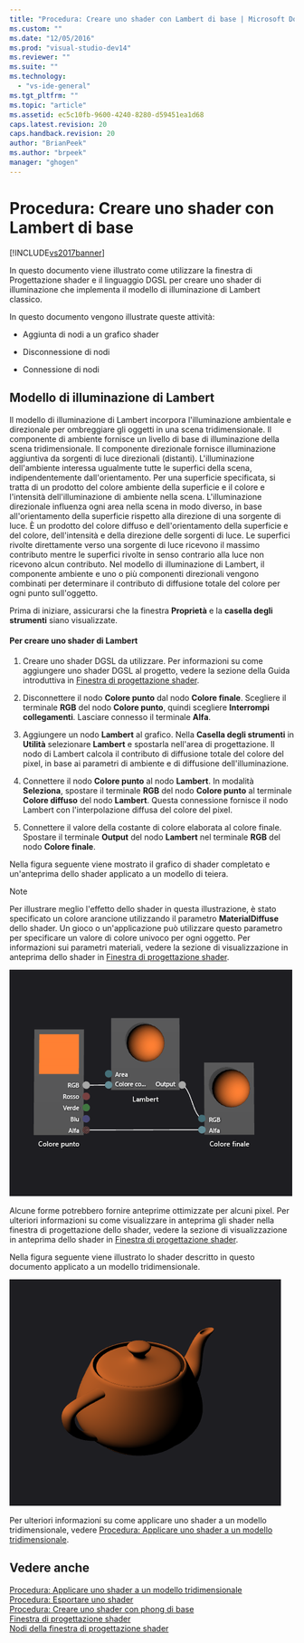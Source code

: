 ```yaml
---
title: "Procedura: Creare uno shader con Lambert di base | Microsoft Docs"
ms.custom: ""
ms.date: "12/05/2016"
ms.prod: "visual-studio-dev14"
ms.reviewer: ""
ms.suite: ""
ms.technology: 
  - "vs-ide-general"
ms.tgt_pltfrm: ""
ms.topic: "article"
ms.assetid: ec5c10fb-9600-4240-8280-d59451ea1d68
caps.latest.revision: 20
caps.handback.revision: 20
author: "BrianPeek"
ms.author: "brpeek"
manager: "ghogen"
---
```

# Procedura: Creare uno shader con Lambert di base
[!INCLUDE[vs2017banner](../code-quality/includes/vs2017banner.md)]

In questo documento viene illustrato come utilizzare la finestra di Progettazione shader e il linguaggio DGSL per creare uno shader di illuminazione che implementa il modello di illuminazione di Lambert classico.  
  
 In questo documento vengono illustrate queste attività:  
  
-   Aggiunta di nodi a un grafico shader  
  
-   Disconnessione di nodi  
  
-   Connessione di nodi  
  
## Modello di illuminazione di Lambert  
 Il modello di illuminazione di Lambert incorpora l'illuminazione ambientale e direzionale per ombreggiare gli oggetti in una scena tridimensionale.  Il componente di ambiente fornisce un livello di base di illuminazione della scena tridimensionale.  Il componente direzionale fornisce illuminazione aggiuntiva da sorgenti di luce direzionali \(distanti\).  L'illuminazione dell'ambiente interessa ugualmente tutte le superfici della scena, indipendentemente dall'orientamento.  Per una superficie specificata, si tratta di un prodotto del colore ambiente della superficie e il colore e l'intensità dell'illuminazione di ambiente nella scena.  L'illuminazione direzionale influenza ogni area nella scena in modo diverso, in base all'orientamento della superficie rispetto alla direzione di una sorgente di luce.  È un prodotto del colore diffuso e dell'orientamento della superficie e del colore, dell'intensità e della direzione delle sorgenti di luce.  Le superfici rivolte direttamente verso una sorgente di luce ricevono il massimo contributo mentre le superfici rivolte in senso contrario alla luce non ricevono alcun contributo.  Nel modello di illuminazione di Lambert, il componente ambiente e uno o più componenti direzionali vengono combinati per determinare il contributo di diffusione totale del colore per ogni punto sull'oggetto.  
  
 Prima di iniziare, assicurarsi che la finestra **Proprietà** e la **casella degli strumenti** siano visualizzate.  
  
#### Per creare uno shader di Lambert  
  
1.  Creare uno shader DGSL da utilizzare.  Per informazioni su come aggiungere uno shader DGSL al progetto, vedere la sezione della Guida introduttiva in [Finestra di progettazione shader](../designers/shader-designer.md).  
  
2.  Disconnettere il nodo **Colore punto** dal nodo **Colore finale**.  Scegliere il terminale **RGB** del nodo **Colore punto**, quindi scegliere **Interrompi collegamenti**.  Lasciare connesso il terminale **Alfa**.  
  
3.  Aggiungere un nodo **Lambert** al grafico.  Nella **Casella degli strumenti** in **Utilità** selezionare **Lambert** e spostarla nell'area di progettazione.  Il nodo di Lambert calcola il contributo di diffusione totale del colore del pixel, in base ai parametri di ambiente e di diffusione dell'illuminazione.  
  
4.  Connettere il nodo **Colore punto** al nodo **Lambert**.  In modalità **Seleziona**, spostare il terminale **RGB** del nodo **Colore punto** al terminale **Colore diffuso** del nodo **Lambert**.  Questa connessione fornisce il nodo Lambert con l'interpolazione diffusa del colore del pixel.  
  
5.  Connettere il valore della costante di colore elaborata al colore finale.  Spostare il terminale **Output** del nodo **Lambert** nel terminale **RGB** del nodo **Colore finale**.  
  
 Nella figura seguente viene mostrato il grafico di shader completato e un'anteprima dello shader applicato a un modello di teiera.  
  
> [!NOTE]
>  Per illustrare meglio l'effetto dello shader in questa illustrazione, è stato specificato un colore arancione utilizzando il parametro **MaterialDiffuse** dello shader.  Un gioco o un'applicazione può utilizzare questo parametro per specificare un valore di colore univoco per ogni oggetto.  Per informazioni sui parametri materiali, vedere la sezione di visualizzazione in anteprima dello shader in [Finestra di progettazione shader](../designers/shader-designer.md).  
  
 ![Grafico shader e anteprima del relativo effetto.](../designers/media/digit-lambert-effect-graph.png "Digit\-Lambert\-Effect\-Graph")  
  
 Alcune forme potrebbero fornire anteprime ottimizzate per alcuni pixel.  Per ulteriori informazioni su come visualizzare in anteprima gli shader nella finestra di progettazione dello shader, vedere la sezione di visualizzazione in anteprima dello shader in [Finestra di progettazione shader](../designers/shader-designer.md).  
  
 Nella figura seguente viene illustrato lo shader descritto in questo documento applicato a un modello tridimensionale.  
  
 ![Illuminazione Lambert applicata a un modello.](../designers/media/digit-lambert-effect-result.png "Digit\-Lambert\-Effect\-Result")  
  
 Per ulteriori informazioni su come applicare uno shader a un modello tridimensionale, vedere [Procedura: Applicare uno shader a un modello tridimensionale](../designers/how-to-apply-a-shader-to-a-3-d-model.md).  
  
## Vedere anche  
 [Procedura: Applicare uno shader a un modello tridimensionale](../designers/how-to-apply-a-shader-to-a-3-d-model.md)   
 [Procedura: Esportare uno shader](../designers/how-to-export-a-shader.md)   
 [Procedura: Creare uno shader con phong di base](../designers/how-to-create-a-basic-phong-shader.md)   
 [Finestra di progettazione shader](../designers/shader-designer.md)   
 [Nodi della finestra di progettazione shader](../designers/shader-designer-nodes.md)